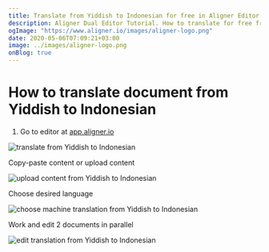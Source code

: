 ```yaml
---
title: Translate from Yiddish to Indonesian for free in Aligner Editor
description: Aligner Dual Editor Tutorial. How to translate for free from Yiddish to Indonesian. Aligner is multilingual document management platform. 
ogImage: "https://www.aligner.io/images/aligner-logo.png"
date: 2020-05-06T07:09:21+03:00
image: ../images/aligner-logo.png
onBlog: true
---
```


# How to translate document from Yiddish to Indonesian

1. Go to editor at [app.aligner.io](https://app.aligner.io "Aligner App web page")

![translate from Yiddish to Indonesian](../aligner-blank-editor.png "translate from Yiddish to Indonesian")

Copy-paste content or upload content

![upload content from Yiddish to Indonesian](../aligner-uploaded-document.png "upload content from Yiddish to Indonesian")

Choose desired language

![choose machine translation from Yiddish to Indonesian](../aligner-language-dropdown.png "choose machine translation from Yiddish to Indonesian")

Work and edit 2 documents in parallel

![edit translation from Yiddish to Indonesian](../aligner-double-sitded-editor.png "edit translation from Yiddish to Indonesian")

